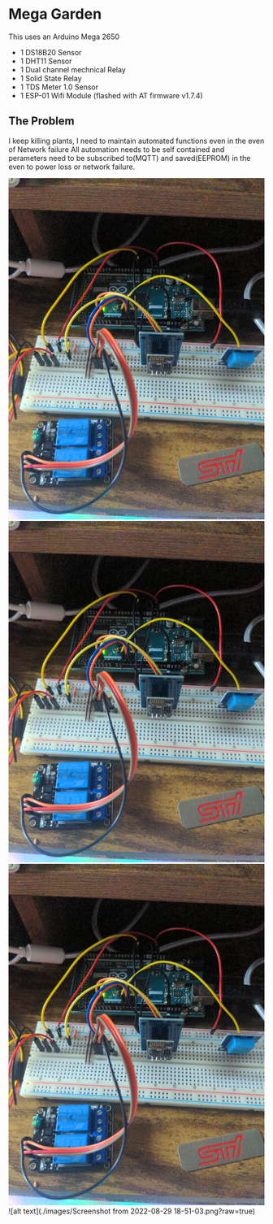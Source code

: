 # Mega Garden

This uses an Arduino Mega 2650
 - 1 DS18B20  Sensor
 - 1 DHT11 Sensor
 - 1 Dual channel mechnical Relay
 - 1 Solid State Relay
 - 1 TDS Meter 1.0 Sensor
 - 1 ESP-01 Wifi Module (flashed with AT firmware v1.7.4)

## The Problem
I keep killing plants, I need to maintain automated functions even in the even of Network failure All automation needs to be self contained and perameters need to be subscribed to(MQTT) and saved(EEPROM) in the even to power loss or network failure.

![alt text](./images/IMG_20220812_221020_01.jpg?raw=true)
![alt text](./images/IMG_20220812_221020_01.jpg?raw=true)
![alt text](./images/IMG_20220812_221020_01.jpg?raw=true)
![alt text](./images/Screenshot from 2022-08-29 18-51-03.png?raw=true)



